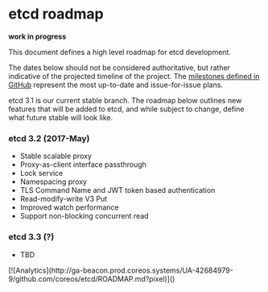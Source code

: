 #  etcd roadmap

**work in progress**

This document defines a high level roadmap for etcd development.

The dates below should not be considered authoritative, but rather indicative of the projected timeline of the project. The [milestones defined in GitHub](https://github.com/coreos/etcd/milestones) represent the most up-to-date and issue-for-issue plans.

etcd 3.1 is our current stable branch. The roadmap below outlines new features that will be added to etcd, and while subject to change, define what future stable will look like.

### etcd 3.2 (2017-May)
- Stable scalable proxy
- Proxy-as-client interface passthrough
- Lock service
- Namespacing proxy
- TLS Command Name and JWT token based authentication
- Read-modify-write V3 Put
- Improved watch performance
- Support non-blocking concurrent read

### etcd 3.3 (?)
- TBD


<!-- BEGIN ANALYTICS --> [![Analytics](http://ga-beacon.prod.coreos.systems/UA-42684979-9/github.com/coreos/etcd/ROADMAP.md?pixel)]() <!-- END ANALYTICS -->
